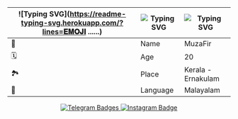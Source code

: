 | ![Typing SVG](https://readme-typing-svg.herokuapp.com/?lines=𝐄𝐌𝐎𝐉𝐈 ......) | ![Typing SVG](https://readme-typing-svg.herokuapp.com/?lines=𝐃𝐄𝐓𝐀𝐈𝐋𝐒 ) | ![Typing SVG](https://readme-typing-svg.herokuapp.com/?lines=𝐈𝐍𝐅𝐎 ) |
| ---- | ---- | ---- |
| 🤵 | Name | MuzaFir |
| 🗓️ | Age | 20 |
| 🏞️ | Place | Kerala - Ernakulam |
| 📣 | Language | Malayalam |



 <p align="center"> 
     <a href="https://t.me/inbliz">
       <img src="https://img.shields.io/badge/Telegram-1f98d3?style=for-the-badge&logo=Telegram&logoColor=white"
   alt="Telegram Badges"/> 
     </a>
     <a href="https://instagram.com/muzafir____?igshid=YmMyMTA2M2Y=">
       <img src="https://img.shields.io/badge/Instagram-800e56?style=for-the-badge&logo=instagram&logoColor=white"
   alt="Instagram Badge"/>
     </p>
